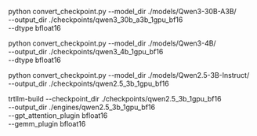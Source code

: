 python convert_checkpoint.py --model_dir ./models/Qwen3-30B-A3B/ \
                              --output_dir ./checkpoints/qwen3_30b_a3b_1gpu_bf16 \
                              --dtype bfloat16

python convert_checkpoint.py --model_dir ./models/Qwen3-4B/ \
                              --output_dir ./checkpoints/qwen3_4b_1gpu_bf16 \
                              --dtype bfloat16

python convert_checkpoint.py --model_dir ./models/Qwen2.5-3B-Instruct/ \
                              --output_dir ./checkpoints/qwen2.5_3b_1gpu_bf16

trtllm-build --checkpoint_dir ./checkpoints/qwen2.5_3b_1gpu_bf16 \
            --output_dir ./engines/qwen2.5_3b_1gpu_bf16 \
            --gpt_attention_plugin bfloat16 \
            --gemm_plugin bfloat16